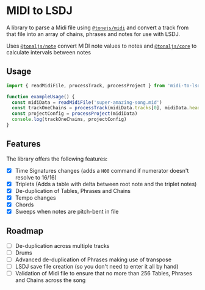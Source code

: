 # MIDI to LSDJ
A library to parse a Midi file using [`@tonejs/midi`](https://www.npmjs.com/package/@tonejs/midi) and convert a track 
from that file into an array of chains, phrases and notes for use with LSDJ.

Uses [`@tonaljs/note`](https://www.npmjs.com/package/@tonaljs/note) convert MIDI note values to notes and 
[`@tonaljs/core`](https://www.npmjs.com/package/@tonaljs/core) to calculate intervals between notes

## Usage

```js
import { readMidiFile, processTrack, processProject } from 'midi-to-lsdj';

function exampleUsage() {
  const midiData = readMidiFile('super-amazing-song.mid')
  const trackOneChains = processTrack(midiData.tracks[0], midiData.header.ticksPerBeat)
  const projectConfig = processProject(midiData)
  console.log(trackOneChains, projectConfig)
}
```

## Features
The library offers the following features:

- [x] Time Signatures changes (adds a `H00` command if numerator doesn't resolve to 16/16)
- [x] Triplets (Adds a table with delta between root note and the triplet notes)
- [x] De-duplication of Tables, Phrases and Chains
- [x] Tempo changes
- [x] Chords
- [x] Sweeps when notes are pitch-bent in file

## Roadmap
- [ ] De-duplication across multiple tracks
- [ ] Drums
- [ ] Advanced de-duplication of Phrases making use of transpose
- [ ] LSDJ save file creation (so you don't need to enter it all by hand)
- [ ] Validation of Midi file to ensure that no more than 256 Tables, Phrases and Chains across the song